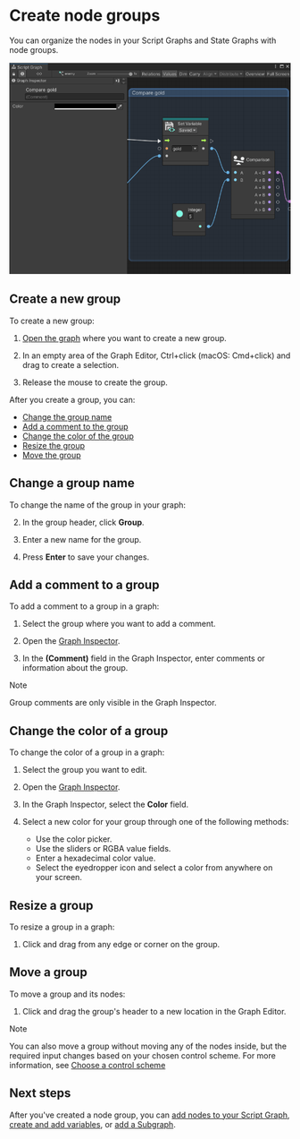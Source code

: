 # Create node groups

You can organize the nodes in your Script Graphs and State Graphs with node groups.

![An image of the Graph window. The Graph Inspector is open, and a group named "Compare gold" is selected. The group is set to the default black color, doesn't have a comment, and contains a Set Variable node that retrieves the value of the Gold Saved variable, a Comparison node, and an Integer node with a value of 5.](images/vs-groups.png)

## Create a new group 

To create a new group:

1. [Open the graph](vs-open-graph-edit.md) where you want to create a new group. 

1. In an empty area of the Graph Editor, Ctrl+click (macOS: Cmd+click) and drag to create a selection. 

1. Release the mouse to create the group.

After you create a group, you can: 

- [Change the group name](#change-a-group-name)
- [Add a comment to the group](#add-a-comment-to-a-group)
- [Change the color of the group](#change-the-color-of-a-group)
- [Resize the group](#resize-a-group)
- [Move the group](#move-a-group)

## Change a group name

To change the name of the group in your graph: 

2. In the group header, click **Group**. 

1. Enter a new name for the group.

1. Press **Enter** to save your changes. 

## Add a comment to a group

To add a comment to a group in a graph: 

1. Select the group where you want to add a comment. 
 
1. Open the [Graph Inspector](vs-interface-overview.md#the-graph-inspector). 

1. In the **(Comment)** field in the Graph Inspector, enter comments or information about the group. 

> [!NOTE]
> Group comments are only visible in the Graph Inspector. 

## Change the color of a group 

To change the color of a group in a graph: 

1. Select the group you want to edit. 

1. Open the [Graph Inspector](vs-interface-overview.md#the-graph-inspector). 

1. In the Graph Inspector, select the **Color** field.

1. Select a new color for your group through one of the following methods: 
    
    - Use the color picker. 
    - Use the sliders or RGBA value fields. 
    - Enter a hexadecimal color value. 
    - Select the eyedropper icon and select a color from anywhere on your screen. 

## Resize a group 

To resize a group in a graph: 

1. Click and drag from any edge or corner on the group. 

## Move a group 

To move a group and its nodes: 

1. Click and drag the group's header to a new location in the Graph Editor. 

> [!NOTE]
> You can also move a group without moving any of the nodes inside, but the required input changes based on your chosen control scheme. For more information, see [Choose a control scheme](vs-control-schemes.md)

## Next steps

After you've created a node group, you can [add nodes to your Script Graph](vs-add-node-to-graph.md), [create and add variables](vs-add-variable-graph.md), or [add a Subgraph](vs-nesting-add-subgraph.md).
